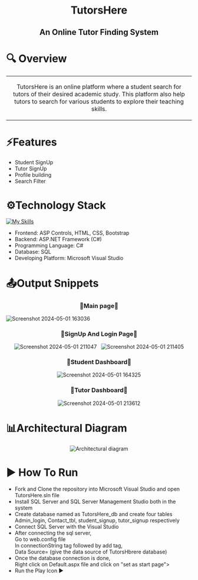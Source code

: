 <div align=center> 
  
  # TutorsHere 
  ## An Online Tutor Finding System
  
  
</div>


# 🔍 Overview 
  <table>
<tr>
<td >
<p align=center>
  TutorsHere is an online platform where a student search for tutors of their desired academic study. 
  This platform also help tutors to search for various students to explore their teaching skills.
</p>
</td>
</tr>
</table>

# ⚡Features
- Student SignUp
- Tutor SignUp
- Profile building
- Search Filter


# ⚙️Technology Stack 

[![My Skills](https://skillicons.dev/icons?i=cs,html,css,dotnet,visualstudio,bootstrap)](https://skillicons.dev)

- Frontend: ASP Controls, HTML, CSS, Bootstrap
- Backend: ASP.NET Framework (C#)
- Programming Language: C#
- Database: SQL 
- Developing Platform: Microsoft Visual Studio 

# 📤Output Snippets
<div align=center> <h3>🔹Main page🔹</h3> </div>
  
  ![Screenshot 2024-05-01 163036](https://github.com/safwanmujawar16/TutorsHere/assets/139694210/be6f0c80-631a-4eda-9239-f31aae49b93c)
<div align=center display=flex ><h3>🔹SignUp And Login Page🔹</h3>

![Screenshot 2024-05-01 211047](https://github.com/safwanmujawar16/TutorsHere/assets/139694210/2811ea19-eba1-48fd-b23f-bb025dccd7c3) &nbsp;
![Screenshot 2024-05-01 211405](https://github.com/safwanmujawar16/TutorsHere/assets/139694210/40e5da9c-ac12-4fae-83dd-cacd4e521f80)

</div>

<div align=center><h3>🔹Student Dashboard🔹</h3>

  ![Screenshot 2024-05-01 164325](https://github.com/safwanmujawar16/TutorsHere/assets/139694210/d014a878-3e5a-4ec1-8461-25aae89f71fa)

</div>

<div align=center><h3>🔹Tutor Dashboard🔹</h3>

![Screenshot 2024-05-01 213612](https://github.com/safwanmujawar16/TutorsHere/assets/139694210/902a4f8a-b98b-405d-9b52-e32a251ab4e3)


</div>

# 📊Architectural Diagram

<div align=center>
  
![Architectural diagram](https://github.com/safwanmujawar16/TutorsHere/assets/139694210/371790e0-36be-4a3b-8ec9-20537f18f73a)

</div>

# ▶️ How To Run

- Fork and Clone the repository into Microsoft Visual Studio and open TutorsHere.sln file
- Install SQL Server and SQL Server Management Studio both in the system
- Create database named as TutorsHere_db and create four tables Admin_login, Contact_tbl, student_signup, tutor_signup respectively
- Connect SQL Server with the Visual Studio 
- After connecting the sql server, <br> 
Go to web.config file <br>
In connectionString tag followed by add tag,<br>
 Data Source= (give the data source of TutorsHbrere database)<br>
- Once the database connection is done, <br> 
Right click on Default.aspx file and click on "set as start page">
- Run the Play Icon ▶️
